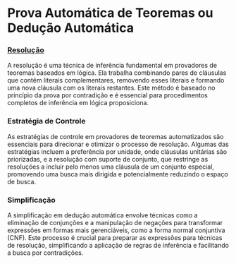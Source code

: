 # Prova Automática de Teoremas ou Dedução Automática

### [Resolução](./1-resolução/método-da-resolução.md)
A resolução é uma técnica de inferência fundamental em provadores de teoremas baseados em lógica. Ela trabalha combinando pares de cláusulas que contêm literais complementares, removendo esses literais e formando uma nova cláusula com os literais restantes. Este método é baseado no princípio da prova por contradição e é essencial para procedimentos completos de inferência em lógica proposiciona.

### Estratégia de Controle
As estratégias de controle em provadores de teoremas automatizados são essenciais para direcionar e otimizar o processo de resolução. Algumas das estratégias incluem a preferência por unidade, onde cláusulas unitárias são priorizadas, e a resolução com suporte de conjunto, que restringe as resoluções a incluir pelo menos uma cláusula de um conjunto especial, promovendo uma busca mais dirigida e potencialmente reduzindo o espaço de busca.

### Simplificação
A simplificação em dedução automática envolve técnicas como a eliminação de conjunções e a manipulação de negações para transformar expressões em formas mais gerenciáveis, como a forma normal conjuntiva (CNF). Este processo é crucial para preparar as expressões para técnicas de resolução, simplificando a aplicação de regras de inferência e facilitando a busca por contradições.
